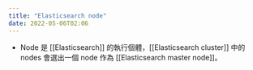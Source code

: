 ```yaml
---
title: "Elasticsearch node"
date: 2022-05-06T02:06
---
```

- Node 是 [[Elasticsearch]] 的執行個體，[[Elasticsearch cluster]] 中的 nodes 會選出一個 node 作為 [[Elasticsearch master node]]。